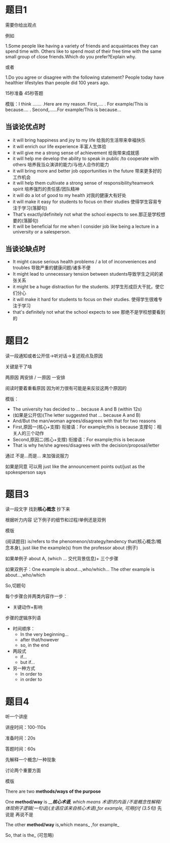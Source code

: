 # 题目1

需要你给出观点

例如 

1.Some people like having a variety of friends and acquaintaces they can spend time with. Others like to spend most of their free time with the same small group of close friends.Which do you prefer?Explain why.

或者

1.Do you agree or disagree with the following statement? People today have healthier lifestyles than people did 100 years ago.



15秒准备   45秒答题

模版：I think ....... .Here are my reason. First,.... . For example/This is because.... . Second,......For example/This is because...



## 当谈论优点时

* it will bring happiness and joy to my life 给我的生活带来幸福快乐
* it will enrich our life experience 丰富人生体验
* it will give me a strong sense of achievement 给我带来成就感
* it will help me develop the ability to speak in public /to cooperate with others 培养我当众演讲的能力/与他人合作的能力
* it will bring more and better job opportunities in the future 带来更多好的工作机会
* it will help them cultivate a strong sense of responsibility/teamwork spirit 培养强烈的责任感/团队精神
* it will do a lot of good to my health 对我的健康大有好处
* it will make it easy for students to focus on their studies 使得学生容易专注于学习(落脚句)
* That's exactly/definitely not what the school expects to see.那正是学校想要的(落脚句)
* It will be beneficial for me when I consider job like being a lecture in a university or a salesperson.



## 当谈论缺点时

* It might cause serious health problems / a lot of inconveniences and troubles 导致严重的健康问题/诸多不便
* It might lead to unnecessary tension between students导致学生之间的紧张关系
* it might be a huge distraction for the students. 对学生形成巨大干扰，使它们分心
* it will make it hard for students to focus on their studies. 使得学生很难专注于学习
* that's definitely not what the school expects to see 那绝不是学校想要看到的





# 题目2

读一段通知或者公开信->听对话->复述观点及原因

关键是干了啥

两原因 两安排 / 一原因 一安排

阅读时要着重看原因 因为听力很有可能是来反驳这两个原因的



模版：

* The university has decided to ... because A and B (within 12s)
* (如果是公开信)(The letter suggested that ...  because A and B)
* And/But the man/woman agrees/disagrees with that for two reasons
* First,原因一(核心+支撑)  衔接语：For example;this is because 支撑句：相关人的三个动作
* Second,原因二(核心+支撑) 衔接语：For example;this is because 
* That is why he/she agrees/disagrees with the decision/proposal/letter



通过 不是...而是... 来加强说服力

如果是同意 可以用 just like the announcement points out/just as the spokesperson says





# 题目3

读一段文字 找到**核心概念**  抄下来

根据听力内容 记下例子的细节和过程/单例还是双例

模版

(阅读题目) is/refers to the phenomenon/strategy/tendency that(核心概念/概念本身), just like the example(s) from the professor about (例子)

如果单例子 about A, (which ... 交代背景信息)+ 三个步骤

如果双例子：One example is about...,who/which... The other example is about...,who/which

So,切题句



每个步骤合并两类内容作一步：

* 关键动作+影响

步骤的逻辑序列语

* 时间顺序：
  * In the very beginning...
  * after that/however
  * so, in the end
* 两段式
  * if...
  * but if...
* 另一种方式
  * In order to
  * in order to



# 题目4

听一个讲座

讲座时间：100-110s

准备时间：20s

答题时间：60s

先解释一个概念/一种现象

讨论两个重要方面



模版

There are two **methods/ways of the purpose**

One **method/way** is ______核心术语__, which means 术语1的内涵 /不是概念性解释/体现例子逻辑(一句话)_(主语应该来自核心术语),for example, 可用if/if (3.5句)_   先说是  再说不是

The other **method/way** is,which means_ ,for example_

So, that is the_ (可忽略)



